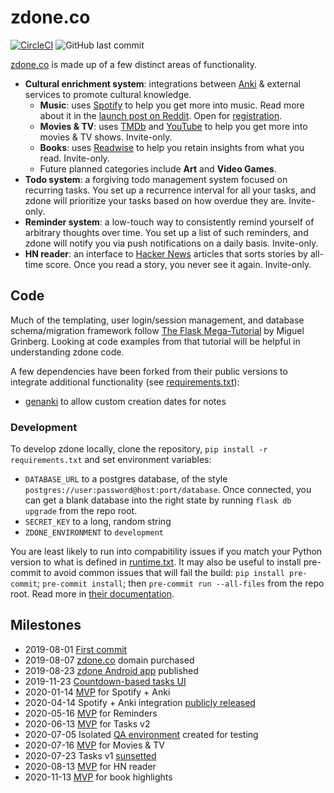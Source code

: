 # zdone.co
[![CircleCI](https://circleci.com/gh/z1lc/zdone/tree/master.svg?style=shield)](https://circleci.com/gh/z1lc/zdone/tree/master)
![GitHub last commit](https://img.shields.io/github/last-commit/z1lc/zdone)

[zdone.co](https://www.zdone.co/) is made up of a few distinct areas of functionality.
 * **Cultural enrichment system**: integrations between [Anki](https://apps.ankiweb.net/) & external services to promote cultural knowledge.
   * **Music**: uses [Spotify](https://www.spotify.com/) to help you get more into music. Read more about it in the [launch post on Reddit](https://www.reddit.com/r/Anki/comments/g0zgyc/spotify_anki_learn_to_recognize_songs_by_your/). Open for [registration](https://www.zdone.co/register).
   * **Movies & TV**: uses [TMDb](https://www.themoviedb.org/) and [YouTube](https://www.youtube.com/) to help you get more into movies & TV shows. Invite-only.
   * **Books**: uses [Readwise](https://readwise.io/) to help you retain insights from what you read. Invite-only.
   * Future planned categories include **Art** and **Video Games**.
 * **Todo system**: a forgiving todo management system focused on recurring tasks. You set up a recurrence interval for all your tasks, and zdone will prioritize your tasks based on how overdue they are. Invite-only.
 * **Reminder system**: a low-touch way to consistently remind yourself of arbitrary thoughts over time. You set up a list of such reminders, and zdone will notify you via push notifications on a daily basis. Invite-only.
 * **HN reader**: an interface to [Hacker News](https://news.ycombinator.com/) articles that sorts stories by all-time score. Once you read a story, you never see it again. Invite-only.

## Code
Much of the templating, user login/session management, and database schema/migration framework follow [The Flask Mega-Tutorial](https://blog.miguelgrinberg.com/post/the-flask-mega-tutorial-part-i-hello-world) by Miguel Grinberg. Looking at code examples from that tutorial will be helpful in understanding zdone code.

A few dependencies have been forked from their public versions to integrate additional functionality (see [requirements.txt](requirements.txt)):
 * [genanki](https://github.com/z1lc/genanki) to allow custom creation dates for notes

### Development
To develop zdone locally, clone the repository, `pip install -r requirements.txt` and set environment variables:
 * `DATABASE_URL` to a postgres database, of the style `postgres://user:password@host:port/database`. Once connected, you can get a blank database into the right state by running `flask db upgrade` from the repo root.
 * `SECRET_KEY` to a long, random string
 * `ZDONE_ENVIRONMENT` to `development`

You are least likely to run into compabitility issues if you match your Python version to what is defined in [runtime.txt](runtime.txt). It may also be useful to install pre-commit to avoid common issues that will fail the build: `pip install pre-commit`; `pre-commit install`; then `pre-commit run --all-files` from the repo root. Read more in [their documentation](https://pre-commit.com/).


## Milestones
 * 2019-08-01 [First commit](https://github.com/z1lc/zdone/commit/9f13a15ef013a073b1d2af17abefa08727f73aac)
 * 2019-08-07 [zdone.co](https://www.zdone.co) domain purchased
 * 2019-08-23 [zdone Android app](https://play.google.com/store/apps/details?id=com.cronus.zdone) published
 * 2019-11-23 [Countdown-based tasks UI](https://github.com/z1lc/zdone/commit/01fac561a8405cd2e19080a41c603843a21332fc)
 * 2020-01-14 [MVP](https://github.com/z1lc/zdone/commit/abb8b001be6bcabc156cff96a505d1a4d6f94ecd) for Spotify + Anki
 * 2020-04-14 Spotify + Anki integration [publicly released](https://www.reddit.com/r/Anki/comments/g0zgyc/spotify_anki_learn_to_recognize_songs_by_your/)
 * 2020-05-16 [MVP](https://github.com/z1lc/zdone/commit/2399fe0a2db63664fd22e413f127adb9629a7f1d) for Reminders
 * 2020-06-13 [MVP](https://github.com/z1lc/zdone/commit/278d2f7e5a4611c3547affcaaa428f4cc7df9a12) for Tasks v2
 * 2020-07-05 Isolated [QA environment](https://zdone-qa.herokuapp.com) created for testing
 * 2020-07-16 [MVP](https://github.com/z1lc/zdone/commit/1a728255fd34a1d1e47c8ee822219be0c3538eee) for Movies & TV
 * 2020-07-23 Tasks v1 [sunsetted](https://github.com/z1lc/zdone/pull/37)
 * 2020-08-13 [MVP](https://github.com/z1lc/zdone/commit/6221269634b5ec28f75afdeb7bf23a6c9db9881d) for HN reader
 * 2020-11-13 [MVP](https://github.com/z1lc/zdone/pull/102) for book highlights
